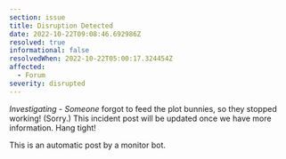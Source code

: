```yaml
---
section: issue
title: Disruption Detected
date: 2022-10-22T09:08:46.692986Z
resolved: true
informational: false
resolvedWhen: 2022-10-22T05:00:17.324454Z
affected:
  - Forum
severity: disrupted
---
```

*Investigating* - _Someone_ forgot to feed the plot bunnies, so they stopped working! (Sorry.) This incident post will be updated once we have more information. Hang tight!

This is an automatic post by a monitor bot.
        